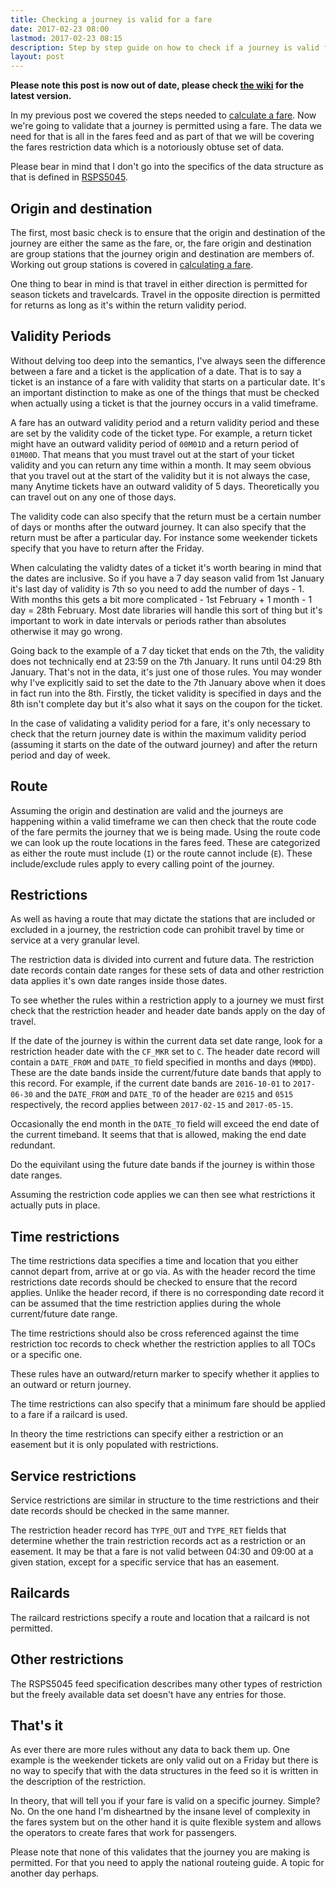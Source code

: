 ```yaml
---
title: Checking a journey is valid for a fare
date: 2017-02-23 08:00
lastmod: 2017-02-23 08:15
description: Step by step guide on how to check if a journey is valid for a fare using the fares feed and fares restrictions data.
layout: post
---
```


**Please note this post is now out of date, please check [the wiki](https://github.com/open-track/fares-service/wiki/Fare-Validity) for the latest version.**


In my previous post we covered the steps needed to [calculate a fare](http://ljn.io/posts/calculating-uk-rail-fares/). Now we're going to validate that a journey is permitted using a fare. The data we need for that is all in the fares feed and as part of that we will be covering the fares restriction data which is a notoriously obtuse set of data.

Please bear in mind that I don't go into the specifics of the data structure as that is defined in [RSPS5045](http://www.atoc.org/download/clientfiles/files/RSPDocuments/RSPS5045%2001-00%20Fares%20and%20Associated%20Data%20Feed%20Interface%20Specification.pdf). 

## Origin and destination

The first, most basic check is to ensure that the origin and destination of the journey are either the same as the fare, or, the fare origin and destination are group stations that the journey origin and destination are members of. Working out group stations is covered in [calculating a fare](http://ljn.io/posts/calculating-uk-rail-fares/).

One thing to bear in mind is that travel in either direction is permitted for season tickets and travelcards. Travel in the opposite direction is permitted for returns as long as it's within the return validity period.

## Validity Periods

Without delving too deep into the semantics, I've always seen the difference between a fare and a ticket is the application of a date. That is to say a ticket is an instance of a fare with validity that starts on a particular date. It's an important distinction to make as one of the things that must be checked when actually using a ticket is that the journey occurs in a valid timeframe. 

A fare has an outward validity period and a return validity period and these are set by the validity code of the ticket type. For example, a return ticket might have an outward validity period of `00M01D` and a return period of `01M00D`. That means that  you must travel out at the start of your ticket validity and you can return any time within a month. It may seem obvious that you travel out at the start of the validity but it is not always the case, many Anytime tickets have an outward validity of 5 days. Theoretically you can travel out on any one of those days.

The validity code can also specify that the return must be a certain number of days or months after the outward journey. It can also specify that the return must be after a particular day. For instance some weekender tickets specify that you have to return after the Friday.

When calculating the validty dates of a ticket it's worth bearing in mind that the dates are inclusive. So if you have a 7 day season valid from 1st January it's last day of validity is 7th so you need to add the number of days - 1. With months this gets a bit more complicated - 1st February + 1 month - 1 day = 28th February. Most date libraries will handle this sort of thing but it's important to work in date intervals or periods rather than absolutes otherwise it may go wrong.

Going back to the example of a 7 day ticket that ends on the 7th, the validity does not technically end at 23:59 on the 7th January. It runs until 04:29 8th January. That's not in the data, it's just one of those rules. You may wonder why I've explicitly said to set the date to the 7th January above when it does in fact run into the 8th. Firstly, the ticket validity is specified in days and the 8th isn't complete day but it's also what it says on the coupon for the ticket.

In the case of validating a validity period for a fare, it's only necessary to check that the return journey date is within the maximum validity period (assuming it starts on the date of the outward journey) and after the return period and day of week.

## Route

Assuming the origin and destination are valid and the journeys are happening within a valid timeframe we can then check that the route code of the fare permits the journey that we is being made. Using the route code we can look up the route locations in the fares feed. These are categorized as either the route must include (`I`) or the route cannot include (`E`). These include/exclude rules apply to every calling point of the journey.

## Restrictions

As well as having a route that may dictate the stations that are included or excluded in a journey, the restriction code can prohibit travel by time or service at a very granular level. 

The restriction data is divided into current and future data. The restriction date records contain date ranges for these sets of data and other restriction data applies it's own date ranges inside those dates.

To see whether the rules within a restriction apply to a journey we must first check that the restriction header and header date bands apply on the day of travel.

If the date of the journey is within the current data set date range, look for a restriction header date with the `CF_MKR` set to `C`. The header date record will contain a `DATE_FROM` and `DATE_TO` field specified in months and days (`MMDD`). These are the date bands inside the current/future date bands that apply to this record. For example, if the current date bands are `2016-10-01` to `2017-06-30` and the `DATE_FROM` and `DATE_TO` of the header are `0215` and `0515` respectively, the record applies between `2017-02-15` and `2017-05-15`.

Occasionally the end month in the `DATE_TO` field will exceed the end date of the current timeband. It seems that that is allowed, making the end date redundant. 

Do the equivilant using the future date bands if the journey is within those date ranges.

Assuming the restriction code applies we can then see what restrictions it actually puts in place. 

## Time restrictions

The time restrictions data specifies a time and location that you either cannot depart from, arrive at or go via. As with the header record the time restrictions date records should be checked to ensure that the record applies. Unlike the header record, if there is no corresponding date record it can be assumed that the time restriction applies during the whole current/future date range. 

The time restrictions should also be cross referenced against the time restriction toc records to check whether the restriction applies to all TOCs or a specific one.

These rules have an outward/return marker to specify whether it applies to an outward or return journey.

The time restrictions can also specify that a minimum fare should be applied to a fare if a railcard is used.

In theory the time restrictions can specify either a restriction or an easement but it is only populated with restrictions. 

## Service restrictions

Service restrictions are similar in structure to the time restrictions and their date records should be checked in the same manner. 

The restriction header record has `TYPE_OUT` and `TYPE_RET` fields that determine whether the train restriction records act as a restriction or an easement. It may be that a fare is not valid between 04:30 and 09:00 at a given station, except for a specific service that has an easement.

## Railcards

The railcard restrictions specify a route and location that a railcard is not permitted.

## Other restrictions

The RSPS5045 feed specification describes many other types of restriction but the freely available data set doesn't have any entries for those. 

## That's it

As ever there are more rules without any data to back them up. One example is the weekender tickets are only valid out on a Friday but there is no way to specify that with the data structures in the feed so it is written in the description of the restriction.

In theory, that will tell you if your fare is valid on a specific journey. Simple? No. On the one hand I'm disheartned by the insane level of complexity in the fares system but on the other hand it is quite flexible system and allows the operators to create fares that work for passengers. 

Please note that none of this validates that the journey you are making is permitted. For that you need to apply the national routeing guide. A topic for another day perhaps.
